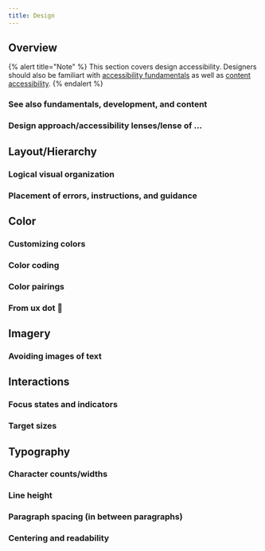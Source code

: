 ```yaml
---
title: Design
---
```


## Overview

{% alert title="Note" %}
This section covers design accessibility. Designers should also be familiart with [accessibility fundamentals](./fundamentals) as well as [content accessibility](./content).
{% endalert %}

### See also fundamentals, development, and content

### Design approach/accessibility lenses/lense of …

## Layout/Hierarchy

### Logical visual organization

### Placement of errors, instructions, and guidance

## Color

### Customizing colors

### Color coding

### Color pairings

### From ux dot 😬

## Imagery

### Avoiding images of text

## Interactions

### Focus states and indicators

### Target sizes

## Typography

### Character counts/widths

### Line height

### Paragraph spacing (in between paragraphs)

### Centering and readability